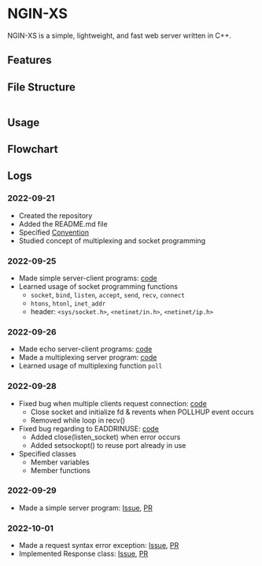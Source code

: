 # NGIN-XS

NGIN-XS is a simple, lightweight, and fast web server written in C++.

## Features

## File Structure

```

```

## Usage

## Flowchart

## Logs

### 2022-09-21

- Created the repository
- Added the README.md file
- Specified [Convention](https://github.com/srngch/ngin-xs/wiki)
- Studied concept of multiplexing and socket programming

### 2022-09-25

- Made simple server-client programs: [code](https://github.com/srngch/ngin-xs/tree/9309c3e0e98e2d3b5c8f3f20582ad97ef10812d1/example)
- Learned usage of socket programming functions
  - `socket`, `bind`, `listen`, `accept`, `send`, `recv`, `connect`
  - `htons`, `htonl`, `inet_addr`
  - header: `<sys/socket.h>`, `<netinet/in.h>`, `<netinet/ip.h>`

### 2022-09-26

- Made echo server-client programs: [code](https://github.com/srngch/ngin-xs/tree/c3c04ce095b1b02d5bd47fb7a59844b2ca0582e1/example)
- Made a multiplexing server program: [code](https://github.com/srngch/ngin-xs/tree/c6b55c5d99f3cf697c5fa0b18195dac41d578aab/example)
- Learned usage of multiplexing function `poll`

### 2022-09-28

- Fixed bug when multiple clients request connection: [code](https://github.com/srngch/ngin-xs/commit/59191f716e7169a5c5fd36d710b3b0417c2a0940)
  - Close socket and initialize fd & revents when POLLHUP event occurs
  - Removed while loop in recv()
- Fixed bug regarding to EADDRINUSE: [code](https://github.com/srngch/ngin-xs/commit/b6cc8b2da0165fbd7955a64daa59b6a69a5f0b47)
  - Added close(listen_socket) when error occurs
  - Added setsockopt() to reuse port already in use
- Specified classes
  - Member variables
  - Member functions

### 2022-09-29

- Made a simple server program: [Issue](https://github.com/srngch/ngin-xs/issues/1), [PR](https://github.com/srngch/ngin-xs/pull/2)

### 2022-10-01

- Made a request syntax error exception: [Issue](https://github.com/srngch/ngin-xs/issues/5), [PR](https://github.com/srngch/ngin-xs/pull/7)
- Implemented Response class: [Issue](https://github.com/srngch/ngin-xs/issues/6), [PR](https://github.com/srngch/ngin-xs/pull/8)
